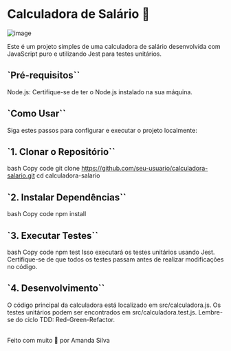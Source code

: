 # Calculadora de Salário 🚀 

![image](https://media.giphy.com/media/968taxwNaAXqZASdcn/giphy.gif)

Este é um projeto simples de uma calculadora de salário desenvolvida com JavaScript puro e utilizando Jest para testes unitários.

## `Pré-requisitos``
Node.js: Certifique-se de ter o Node.js instalado na sua máquina.

## `Como Usar``

Siga estes passos para configurar e executar o projeto localmente:

## `1. Clonar o Repositório``
bash
Copy code
git clone https://github.com/seu-usuario/calculadora-salario.git
cd calculadora-salario

## `2. Instalar Dependências``
bash
Copy code
npm install

## `3. Executar Testes``
bash
Copy code
npm test
Isso executará os testes unitários usando Jest. Certifique-se de que todos os testes passam antes de realizar modificações no código.

## `4. Desenvolvimento``
O código principal da calculadora está localizado em src/calculadora.js. Os testes unitários podem ser encontrados em src/calculadora.test.js. Lembre-se do ciclo TDD: Red-Green-Refactor.

<br>
Feito com muito 🤎 por Amanda Silva